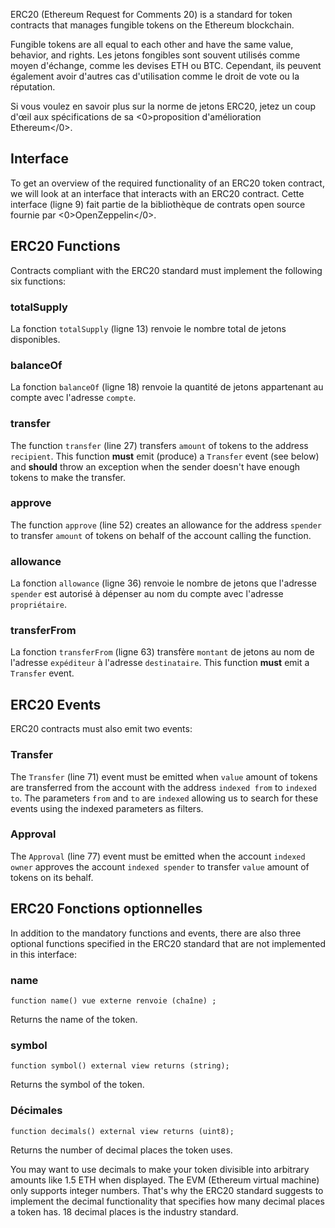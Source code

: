 ERC20 (Ethereum Request for Comments 20) is a standard for token contracts that manages fungible tokens on the Ethereum blockchain.

Fungible tokens are all equal to each other and have the same value, behavior, and rights. Les jetons fongibles sont souvent utilisés comme moyen d'échange, comme les devises ETH ou BTC. Cependant, ils peuvent également avoir d'autres cas d'utilisation comme le droit de vote ou la réputation.

Si vous voulez en savoir plus sur la norme de jetons ERC20, jetez un coup d'œil aux spécifications de sa <0>proposition d'amélioration Ethereum</0>.

## Interface

To get an overview of the required functionality of an ERC20 token contract, we will look at an interface that interacts with an ERC20 contract.
Cette interface (ligne 9) fait partie de la bibliothèque de contrats open source fournie par <0>OpenZeppelin</0>.

## ERC20 Functions

Contracts compliant with the ERC20 standard must implement the following six functions:

### totalSupply

La fonction `totalSupply` (ligne 13) renvoie le nombre total de jetons disponibles.

### balanceOf

La fonction `balanceOf` (ligne 18) renvoie la quantité de jetons appartenant au compte avec l'adresse `compte`.

### transfer

The function `transfer` (line 27) transfers `amount` of tokens to the address `recipient`.
This function **must** emit (produce) a `Transfer` event (see below) and **should** throw an exception when the sender doesn't have enough tokens to make the transfer.

### approve

The function `approve` (line 52) creates an allowance for the address `spender` to transfer `amount` of tokens on behalf of the account calling the function.

### allowance

La fonction `allowance` (ligne 36) renvoie le nombre de jetons que l'adresse `spender` est autorisé à dépenser au nom du compte avec l'adresse `propriétaire`.

### transferFrom

La fonction `transferFrom` (ligne 63) transfère `montant` de jetons au nom de l'adresse `expéditeur` à l'adresse `destinataire`.
This function **must** emit a `Transfer` event.

## ERC20 Events

ERC20 contracts must also emit two events:

### Transfer

The `Transfer` (line 71) event must be emitted when `value` amount of tokens are transferred from the account with the address `indexed from` to `indexed to`. The parameters `from` and `to` are `indexed` allowing us to search for these events using the indexed parameters as filters.

### Approval

The `Approval` (line 77)  event must be emitted when the account `indexed owner` approves the account `indexed spender` to transfer `value` amount of tokens on its behalf.

## ERC20 Fonctions optionnelles

In addition to the mandatory functions and events, there are also three optional functions specified in the ERC20 standard that are not implemented in this interface:

### name

`function name() vue externe renvoie (chaîne) ;`

Returns the name of the token.

### symbol

`function symbol() external view returns (string);`

Returns the symbol of the token.

### Décimales

`function decimals() external view returns (uint8);`

Returns the number of decimal places the token uses.

You may want to use decimals to make your token divisible into arbitrary amounts like 1.5 ETH when displayed. The EVM (Ethereum virtual machine) only supports integer numbers. That's why the ERC20 standard suggests to implement the decimal functionality that specifies how many decimal places a token has. 18 decimal places is the industry standard.

